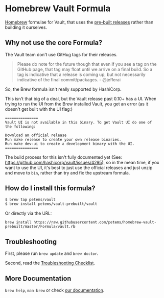 # Homebrew Vault Formula

[Homebrew][] formulae for Vault, that uses the [pre-built releases][] rather than building it ourselves.

[homebrew]: http://brew.sh/

[pre-built releases]: https://www.vaultproject.io/downloads.html

## Why not use the core Formula?

The Vault team don't use GitHug tags for their releases.

> Please do note for the future though that even if you see a tag on the GitHub page, that tag may float until we arrive on a final build. So a tag is indicative that a release is coming up, but not necessarily indicative of the final commit/packages. - @jefferai

So, the Brew formula isn't really supported by HashiCorp.

This isn't that big of a deal, but the Vault release past 0.10+ has a UI. When trying to run the UI from the Brew installed Vault, you get an error (as it doesn't get built with the UI flag:)

```
===============
Vault UI is not available in this binary. To get Vault UI do one of the following:

Download an official release
Run make release to create your own release binaries.
Run make dev-ui to create a development binary with the UI.
===============
```

The build process for this isn't fully documented yet (See: https://github.com/hashicorp/vault/issues/4295), so in the mean time, if you want to use the UI, it's best to just use the official releases and just unzip and move to `bin`, rather than try and fix the upstream formula.

## How do I install this formula?

```bash
$ brew tap petems/vault
$ brew install petems/vault-prebuilt/vault
```

Or directly via the URL:

```
brew install https://raw.githubusercontent.com/petems/homebrew-vault-prebuilt/master/Formula/vault.rb
```

## Troubleshooting
First, please run `brew update` and `brew doctor`.

Second, read the [Troubleshooting Checklist](https://github.com/Homebrew/homebrew/blob/master/share/doc/homebrew/Troubleshooting.md#troubleshooting).

## More Documentation

`brew help`, `man brew` or check [our documentation](https://github.com/Homebrew/homebrew/tree/master/share/doc/homebrew#readme).
